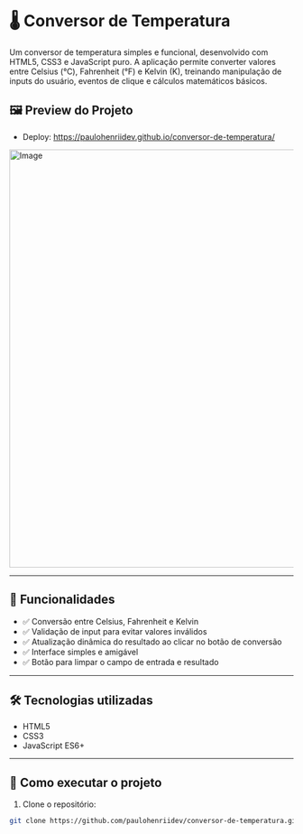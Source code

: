 # 🌡️ Conversor de Temperatura

Um conversor de temperatura simples e funcional, desenvolvido com HTML5, CSS3 e JavaScript puro.
A aplicação permite converter valores entre Celsius (°C), Fahrenheit (°F) e Kelvin (K), treinando manipulação de inputs do usuário, eventos de clique e cálculos matemáticos básicos.


## 🖼️ Preview do Projeto
- Deploy: https://paulohenriidev.github.io/conversor-de-temperatura/
<img width="629" height="741" alt="Image" src="https://github.com/user-attachments/assets/fba4db7d-f65d-4327-a620-4d8a5b2af887"/>

---

## 🚀 Funcionalidades

- ✅ Conversão entre Celsius, Fahrenheit e Kelvin
- ✅ Validação de input para evitar valores inválidos
- ✅ Atualização dinâmica do resultado ao clicar no botão de conversão
- ✅ Interface simples e amigável
- ✅ Botão para limpar o campo de entrada e resultado

---

## 🛠️ Tecnologias utilizadas

- HTML5
- CSS3
- JavaScript ES6+

---

## 🔧 Como executar o projeto

1. Clone o repositório:
```bash
git clone https://github.com/paulohenriidev/conversor-de-temperatura.git

